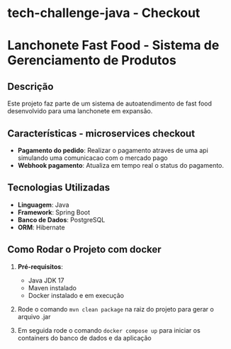 # tech-challenge-java - Checkout

# Lanchonete Fast Food - Sistema de Gerenciamento de Produtos

## Descrição

Este projeto faz parte de um sistema de autoatendimento de fast food desenvolvido para uma lanchonete em expansão. 

## Características - microservices checkout

- **Pagamento do pedido**: Realizar o pagamento atraves de uma api simulando uma comunicacao com o mercado pago
- **Webhook pagamento**: Atualiza em tempo real o status do pagamento.

## Tecnologias Utilizadas

- **Linguagem**: Java
- **Framework**: Spring Boot
- **Banco de Dados**: PostgreSQL
- **ORM**: Hibernate

## Como Rodar o Projeto com docker

1. **Pré-requisitos**:
   - Java JDK 17
   - Maven instalado
   - Docker instalado e em execução

2. Rode o comando `mvn clean package` na raiz do projeto para gerar o arquivo .jar

3. Em seguida rode o comando `docker compose up` para iniciar os containers do banco de dados e da aplicação

